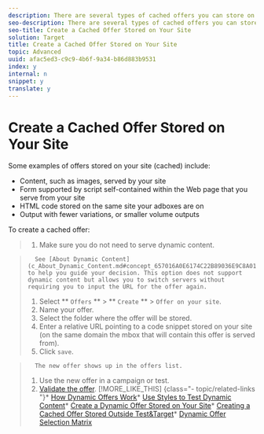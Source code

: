 ```yaml
---
description: There are several types of cached offers you can store on your site.
seo-description: There are several types of cached offers you can store on your site.
seo-title: Create a Cached Offer Stored on Your Site
solution: Target
title: Create a Cached Offer Stored on Your Site
topic: Advanced
uuid: afac5ed3-c9c9-4b6f-9a34-b86d883b9531
index: y
internal: n
snippet: y
translate: y
---
```


# Create a Cached Offer Stored on Your Site

Some examples of offers stored on your site (cached) include:

* Content, such as images, served by your site
* Form supported by script self-contained within the Web page that you serve from your site
* HTML code stored on the same site your adboxes are on
* Output with fewer variations, or smaller volume outputs

To create a cached offer:

>1. Make sure you do not need to serve dynamic content.

>       See [About Dynamic Content](c_About_Dynamic_Content.md#concept_657016A0E6174C22B89036E9C8A0170F) to help you guide your decision. This option does not support dynamic content but allows you to switch servers without requiring you to input the URL for the offer again. 
>1. Select ** `Offers` ** > ** `Create` ** > `Offer on your site`.
>1. Name your offer.
>1. Select the folder where the offer will be stored.
>1. Enter a relative URL pointing to a code snippet stored on your site (on the same domain the mbox that will contain this offer is served from).
>1. Click `save`.

>       The new offer shows up in the offers list.
>1. Use the new offer in a campaign or test.
>1. [Validate the offer](c_Validating_Offers.md#concept_60E81920A21A42ABA6980AF60697B260).
>[!MORE_LIKE_THIS] {class="- topic/related-links "}* [How Dynamic Offers Work](c_How_Dynamic_Offers_Work.md#concept_CC2A969420B34364A9FA78C1CE251818)* [Use Styles to Test Dynamic Content](t_Using_Styles_to_Test_Dynamic_Content.md#task_E12C10C6F80B4B268DCD6E1CD53C4CA5)* [Create a Dynamic Offer Stored on Your Site](t_Creating_a_Dynamic_Offer_Stored_on_Your_Site.md#task_207ACC941A4B421C8566105DA29F6E21)* [Creating a Cached Offer Stored Outside Test&amp;Target](t_Creating_a_Cached_Offer_Stored_Outside_TestTarget.md#task_83D85C26C67E4EDBAFA7AAED3194F590)* [Dynamic Offer Selection Matrix](r_Dynamic_Offer_Selection_Matrix.md#reference_B23BEDD29DDD47709A7651AFD27E776B)
